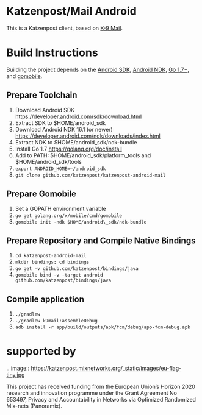 # Katzenpost/Mail Android

This is a Katzenpost client, based on [K-9 Mail](https://github.com/k9mail/k-9).

# Build Instructions

Building the project depends on the [Android SDK](https://developer.android.com/studio/index.html), [Android NDK](https://developer.android.com/ndk/index.html), [Go 1.7+](https://golang.org/), and [gomobile](https://github.com/golang/go/wiki/Mobile).

## Prepare Toolchain

1. Download Android SDK https://developer.android.com/sdk/download.html
2. Extract SDK to $HOME/android\_sdk
3. Download Android NDK 16.1 (or newer) https://developer.android.com/ndk/downloads/index.html
4. Extract NDK to $HOME/android\_sdk/ndk-bundle
5. Install Go 1.7 https://golang.org/doc/install
6. Add to PATH: $HOME/android\_sdk/platform\_tools and $HOME/android\_sdk/tools
7. `export ANDROID_HOME=~/android_sdk`
8. `git clone github.com/katzenpost/katzenpost-android-mail`

## Prepare Gomobile

1. Set a GOPATH environment variable
2. `go get golang.org/x/mobile/cmd/gomobile`
3. `gomobile init -ndk $HOME/android\_sdk/ndk-bundle`

## Prepare Repository and Compile Native Bindings

1. `cd katzenpost-android-mail`
2. `mkdir bindings; cd bindings`
3. `go get -v github.com/katzenpost/bindings/java`
4. `gomobile bind -v -target android github.com/katzenpost/bindings/java`

## Compile application

1. `./gradlew`
2. `./gradlew k9mail:assembleDebug`
3. `adb install -r app/build/outputs/apk/fcm/debug/app-fcm-debug.apk`



supported by
============

.. image:: https://katzenpost.mixnetworks.org/_static/images/eu-flag-tiny.jpg

This project has received funding from the European Union’s Horizon 2020
research and innovation programme under the Grant Agreement No 653497, Privacy
and Accountability in Networks via Optimized Randomized Mix-nets (Panoramix).
